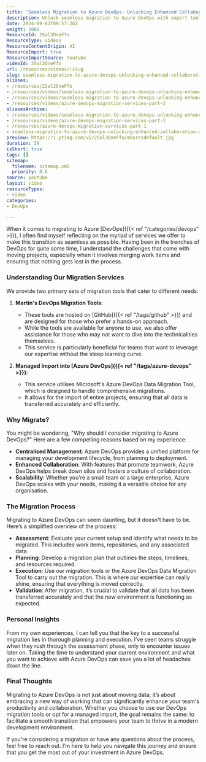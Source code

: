 ```yaml
---
title: 'Seamless Migration to Azure DevOps: Unlocking Enhanced Collaboration and Productivity'
description: Unlock seamless migration to Azure DevOps with expert tools and insights. Discover how to enhance collaboration and productivity in your team today!
date: 2024-09-03T09:57:36Z
weight: 1000
ResourceId: 2Sal3OneFfo
ResourceType: videos
ResourceContentOrigin: AI
ResourceImport: true
ResourceImportSource: Youtube
videoId: 2Sal3OneFfo
url: /resources/videos/:slug
slug: seamless-migration-to-azure-devops-unlocking-enhanced-collaboration-and-productivity-2Sal3OneFfo
aliases:
- /resources/2Sal3OneFfo
- /resources/videos/seamless-migration-to-azure-devops-unlocking-enhanced-collaboration-and-productivity-2Sal3OneFfo
- /resources/videos/seamless-migration-to-azure-devops-unlocking-enhanced-collaboration-and-productivity
- /resources/videos/azure-devops-migration-services-part-1
aliasesArchive:
- /resources/videos/seamless-migration-to-azure-devops-unlocking-enhanced-collaboration-and-productivity
- /resources/videos/azure-devops-migration-services-part-1
- /resources/azure-devops-migration-services-part-1
- seamless-migration-to-azure-devops-unlocking-enhanced-collaboration-and-productivity-2Sal3OneFfo
preview: https://i.ytimg.com/vi/2Sal3OneFfo/maxresdefault.jpg
duration: 59
isShort: true
tags: []
sitemap:
  filename: sitemap.xml
  priority: 0.6
source: youtube
layout: video
resourceTypes:
- video
categories:
- DevOps

---
```

When it comes to migrating to Azure [DevOps]({{< ref "/categories/devops" >}}), I often find myself reflecting on the myriad of services we offer to make this transition as seamless as possible. Having been in the trenches of DevOps for quite some time, I understand the challenges that come with moving projects, especially when it involves merging work items and ensuring that nothing gets lost in the process. 

### Understanding Our Migration Services

We provide two primary sets of migration tools that cater to different needs:

1. **Martin's DevOps Migration Tools**: 
   - These tools are hosted on [GitHub]({{< ref "/tags/github" >}}) and are designed for those who prefer a hands-on approach. 
   - While the tools are available for anyone to use, we also offer assistance for those who may not want to dive into the technicalities themselves. 
   - This service is particularly beneficial for teams that want to leverage our expertise without the steep learning curve.

2. **Managed Import into [Azure DevOps]({{< ref "/tags/azure-devops" >}})**:
   - This service utilises Microsoft's Azure DevOps Data Migration Tool, which is designed to handle comprehensive migrations.
   - It allows for the import of entire projects, ensuring that all data is transferred accurately and efficiently.

### Why Migrate?

You might be wondering, "Why should I consider migrating to Azure DevOps?" Here are a few compelling reasons based on my experience:

- **Centralised Management**: Azure DevOps provides a unified platform for managing your development lifecycle, from planning to deployment.
- **Enhanced Collaboration**: With features that promote teamwork, Azure DevOps helps break down silos and fosters a culture of collaboration.
- **Scalability**: Whether you're a small team or a large enterprise, Azure DevOps scales with your needs, making it a versatile choice for any organisation.

### The Migration Process

Migrating to Azure DevOps can seem daunting, but it doesn't have to be. Here’s a simplified overview of the process:

- **Assessment**: Evaluate your current setup and identify what needs to be migrated. This includes work items, repositories, and any associated data.
- **Planning**: Develop a migration plan that outlines the steps, timelines, and resources required.
- **Execution**: Use our migration tools or the Azure DevOps Data Migration Tool to carry out the migration. This is where our expertise can really shine, ensuring that everything is moved correctly.
- **Validation**: After migration, it’s crucial to validate that all data has been transferred accurately and that the new environment is functioning as expected.

### Personal Insights

From my own experiences, I can tell you that the key to a successful migration lies in thorough planning and execution. I’ve seen teams struggle when they rush through the assessment phase, only to encounter issues later on. Taking the time to understand your current environment and what you want to achieve with Azure DevOps can save you a lot of headaches down the line.

### Final Thoughts

Migrating to Azure DevOps is not just about moving data; it’s about embracing a new way of working that can significantly enhance your team's productivity and collaboration. Whether you choose to use our DevOps migration tools or opt for a managed import, the goal remains the same: to facilitate a smooth transition that empowers your team to thrive in a modern development environment.

If you're considering a migration or have any questions about the process, feel free to reach out. I’m here to help you navigate this journey and ensure that you get the most out of your investment in Azure DevOps.
